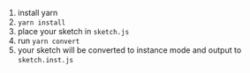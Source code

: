1. install yarn
2. `yarn install`
3. place your sketch in `sketch.js`
4. run `yarn convert`
5. your sketch will be converted to instance mode and output to `sketch.inst.js`

